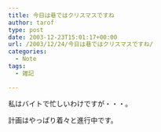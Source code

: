```yaml
---
title: 今日は巷ではクリスマスですね
author: tarof
type: post
date: 2003-12-23T15:01:17+00:00
url: /2003/12/24/今日は巷ではクリスマスですね/
categories:
  - Note
tags:
  - 雑記

---
```

私はバイトで忙しいわけですが・・・。
  
計画はやっぱり着々と進行中です。